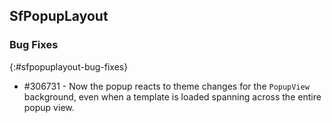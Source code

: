 ## SfPopupLayout

### Bug Fixes
{:#sfpopuplayout-bug-fixes}

* \#306731 - Now the popup reacts to theme changes for the `PopupView` background, even when a template is loaded spanning across the entire popup view.